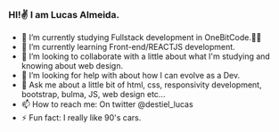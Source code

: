 ### HI!✌ I am Lucas Almeida.

- 🔭 I’m currently studying Fullstack development in OneBitCode.🤘🔥
- 🌱 I’m currently learning Front-end/REACTJS development.
- 👯 I’m looking to collaborate with a little about what I'm studying and knowing about web design.
- 🤔 I’m looking for help with about how I can evolve as a Dev.
- 💬 Ask me about a little bit of html, css, responsivity development, bootstrap, bulma, JS, web design etc...
- 📫 How to reach me: On twitter @destiel_lucas 
- ⚡ Fun fact: I really like 90's cars.
